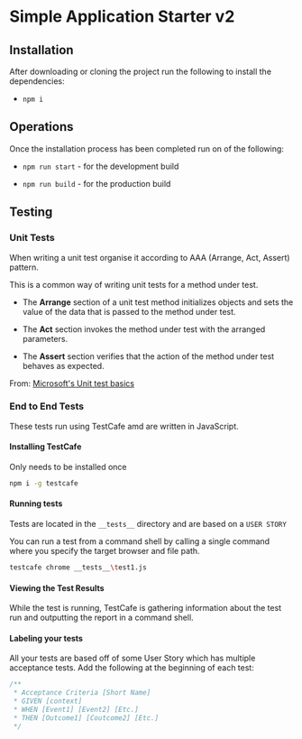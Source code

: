 # Simple Application Starter v2

## Installation

After downloading or cloning the project run the following to install the dependencies:

- `npm i`

## Operations

Once the installation process has been completed run on of the following:

- `npm run start` - for the development build

- `npm run build` - for the production build

## Testing

### Unit Tests

When writing a unit test organise it according to AAA (Arrange, Act, Assert) pattern.

This is a common way of writing unit tests for a method under test.

- The **Arrange** section of a unit test method initializes objects and sets the value of the data that is passed to the method under test.

- The **Act** section invokes the method under test with the arranged parameters.

- The **Assert** section verifies that the action of the method under test behaves as expected.

From: [Microsoft's Unit test basics](https://docs.microsoft.com/en-us/visualstudio/test/unit-test-basics?view=vs-2019)

### End to End Tests

These tests run using TestCafe amd are written in JavaScript.

#### Installing TestCafe

Only needs to be installed once

```bash
npm i -g testcafe
```

#### Running tests

Tests are located in the `__tests__` directory and are based on a `USER STORY`

You can run a test from a command shell by calling a single command where you specify the target browser and file path.

```bash
testcafe chrome __tests__\test1.js
```

#### Viewing the Test Results

While the test is running, TestCafe is gathering information about the test run and outputting the report in a command shell.

#### Labeling your tests

All your tests are based off of some User Story which has multiple acceptance tests. Add the following at the beginning of each test:

```javascript
/**
 * Acceptance Criteria [Short Name]
 * GIVEN [context]
 * WHEN [Event1] [Event2] [Etc.]
 * THEN [Outcome1] [Coutcome2] [Etc.]
 */
```
